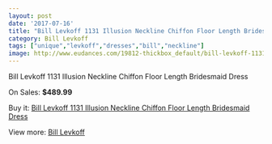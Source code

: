 ```yaml
---
layout: post
date: '2017-07-16'
title: "Bill Levkoff 1131 Illusion Neckline Chiffon Floor Length Bridesmaid Dress"
category: Bill Levkoff
tags: ["unique","levkoff","dresses","bill","neckline"]
image: http://www.eudances.com/19812-thickbox_default/bill-levkoff-1131-illusion-neckline-chiffon-floor-length-bridesmaid-dress.jpg
---
```

Bill Levkoff 1131 Illusion Neckline Chiffon Floor Length Bridesmaid Dress

On Sales: **$489.99**
<a href="https://www.eudances.com/en/bill-levkoff/5901-bill-levkoff-1131-illusion-neckline-chiffon-floor-length-bridesmaid-dress.html"><amp-img layout="responsive" width="600" height="600" src="//www.eudances.com/19812-thickbox_default/bill-levkoff-1131-illusion-neckline-chiffon-floor-length-bridesmaid-dress.jpg" alt="Bill Levkoff 1131 Illusion Neckline Chiffon Floor Length Bridesmaid Dress 0" /></a>
<a href="https://www.eudances.com/en/bill-levkoff/5901-bill-levkoff-1131-illusion-neckline-chiffon-floor-length-bridesmaid-dress.html"><amp-img layout="responsive" width="600" height="600" src="//www.eudances.com/19813-thickbox_default/bill-levkoff-1131-illusion-neckline-chiffon-floor-length-bridesmaid-dress.jpg" alt="Bill Levkoff 1131 Illusion Neckline Chiffon Floor Length Bridesmaid Dress 1" /></a>

Buy it: [Bill Levkoff 1131 Illusion Neckline Chiffon Floor Length Bridesmaid Dress](https://www.eudances.com/en/bill-levkoff/5901-bill-levkoff-1131-illusion-neckline-chiffon-floor-length-bridesmaid-dress.html "Bill Levkoff 1131 Illusion Neckline Chiffon Floor Length Bridesmaid Dress")

View more: [Bill Levkoff](https://www.eudances.com/en/57-bill-levkoff "Bill Levkoff")